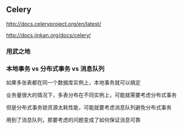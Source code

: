 ## Celery

http://docs.celeryproject.org/en/latest/

http://docs.jinkan.org/docs/celery/


### 用武之地

### 本地事务 vs 分布式事务 vs 消息队列

如果多张表都在同一个数据库实例上，本地事务就可以搞定

业务量很大的情况下，多表分布在不同实例上，可能就需要考虑分布式事务

但是分布式事务锁资源太耗性能，可能就要考虑消息队列避免分布式事务

用到了消息队列，那要考虑的问题变成了如何保证消息可靠
